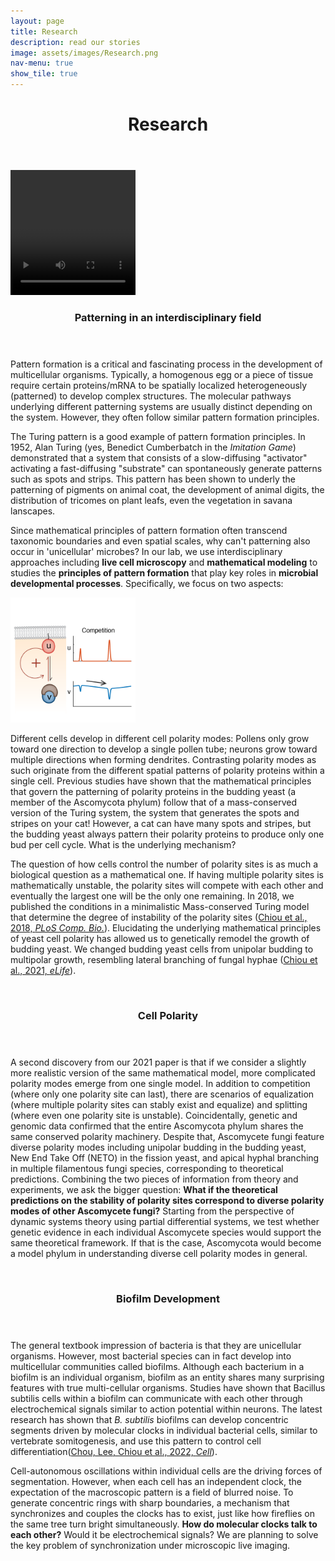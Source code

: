 ```yaml
---
layout: page
title: Research
description: read our stories
image: assets/images/Research.png
nav-menu: true
show_tile: true
---
```


<header>
	<div class=inner>
		<h1>Research</h1>
	</div>
</header>


<!-- Two -->
<section class="spotlights">
	<section id="PatternFormation">
		<video width="200" height="200" autoplay loop><source src="assets/videos/TuringTuring_thinshort.mp4" type="video/mp4"></video>
		<div class="content">
			<div class="inner">
				<header class="major">
					<h3>Patterning in an interdisciplinary field</h3>
				</header>
				<p>Pattern formation is a critical and fascinating process in the development of multicellular organisms. Typically, a homogenous egg or a piece of tissue require certain proteins/mRNA to be spatially localized heterogeneously (patterned) to develop complex structures. The molecular pathways underlying different patterning systems are usually distinct depending on the system. However, they often follow similar pattern formation principles.</p> 
				<p>The Turing pattern is a good example of pattern formation principles. In 1952, Alan Turing (yes, Benedict Cumberbatch in the <i>Imitation Game</i>) demonstrated that a system that consists of a slow-diffusing "activator" activating a fast-diffusing "substrate" can spontaneously generate patterns such as spots and strips. This pattern has been shown to underly the patterning of pigments on animal coat, the development of animal digits, the distribution of tricomes on plant leafs, even the vegetation in savana lanscapes.</p>
				<p>Since mathematical principles of pattern formation often transcend taxonomic boundaries and even spatial scales, why can't patterning also occur in 'unicellular' microbes? In our lab, we use interdisciplinary approaches including <b>live cell microscopy</b> and <b>mathematical modeling</b> to studies the <b>principles of pattern formation</b> that play key roles in <b>microbial developmental processes</b>. Specifically, we focus on two aspects:</p>
			</div>
		</div>
	</section>
	<section id="CellPolarity">
		<img src="assets/images/PLoSCompBio2018.png" style="width:200px;height:200px;">
		<div class="content">
			<div class="inner">
				<p>Different cells develop in different cell polarity modes: Pollens only grow toward one direction to develop a single pollen tube; neurons grow toward multiple directions when forming dendrites. Contrasting polarity modes as such originate from the different spatial patterns of polarity proteins within a single cell. Previous studies have shown that the mathematical principles that govern the patterning of polarity proteins in the budding yeast (a member of the Ascomycota phylum) follow that of a mass-conserved version of the Turing system, the system that generates the spots and stripes on your cat! However, a cat can have many spots and stripes, but the budding yeast always pattern their polarity proteins to produce only one bud per cell cycle. What is the underlying mechanism?</p>
				<p>The question of how cells control the number of polarity sites is as much a biological question as a mathematical one. If having multiple polarity sites is mathematically unstable, the polarity sites will compete with each other and eventually the largest one will be the only one remaining. In 2018, we published the conditions in a minimalistic Mass-conserved Turing model that determine the degree of instability of the polarity sites (<a href="d_Publications.html#2018PloSCompBio">Chiou et al., 2018, <i>PLoS Comp. Bio.</i></a>). Elucidating the underlying mathematical principles of yeast cell polarity has allowed us to genetically remodel the growth of budding yeast. We changed budding yeast cells from unipolar budding to multipolar growth, resembling lateral branching of fungal hyphae (<a href="d_Publications.html#2021ELife">Chiou et al., 2021, <i>eLife</i></a>).</p>
			</div>
		</div>
	</section>
	<section id="CellPolarity2">
		<img src="{% link assets/images/ResearchFigure2_wb.pdf %}" alt="" data-position=" center" />
		<div class="content">
			<div class="inner">
				<header class="major">
					<h3>Cell Polarity</h3>
				</header>
				<p>A second discovery from our 2021 paper is that if we consider a slightly more realistic version of the same mathematical model, more complicated polarity modes emerge from one single model. In addition to competition (where only one polarity site can last), there are scenarios of equalization (where multiple polarity sites can stably exist and equalize) and splitting (where even one polarity site is unstable). Coincidentally, genetic and genomic data confirmed that the entire Ascomycota phylum shares the same conserved polarity machinery. Despite that, Ascomycete fungi feature diverse polarity modes including unipolar budding in the budding yeast, New End Take Off (NETO) in the fission yeast, and apical hyphal branching in multiple filamentous fungi species, corresponding to theoretical predictions. Combining the two pieces of information from theory and experiments, we ask the bigger question: <b>What if the theoretical predictions on the stability of polarity sites correspond to diverse polarity modes of other Ascomycete fungi?</b> Starting from the perspective of dynamic systems theory using partial differential systems, we test whether genetic evidence in each individual Ascomycete species would support the same theoretical framework. If that is the case, Ascomycota would become a model phylum in understanding diverse cell polarity modes in general.</p>
			</div>
		</div>
	</section>
	<section id="BiofilmDevelopment">
		<img src="{% link assets/images/ResearchFigure3_wb.pdf %}" alt="" data-position="top center" />
		<div class="content">
			<div class="inner">
				<header class="major">
					<h3>Biofilm Development</h3>
				</header>
				<p>The general textbook impression of bacteria is that they are unicellular organisms. However, most bacterial species can in fact develop into multicellular communities called biofilms. Although each bacterium in a biofilm is an individual organism, biofilm as an entity shares many surprising features with true multi-cellular organisms. Studies have shown that Bacillus subtilis cells within a biofilm can communicate with each other through electrochemical signals similar to action potential within neurons. The latest research has shown that <i>B. subtilis</i> biofilms can develop concentric segments driven by molecular clocks in individual bacterial cells, similar to vertebrate somitogenesis, and use this pattern to control cell differentiation(<a href="d_Publications.html#2022Cell">Chou, Lee, Chiou et al., 2022, <i>Cell</i></a>). </p>
				<p>Cell-autonomous oscillations within individual cells are the driving forces of segmentation. However, when each cell has an independent clock, the expectation of the macroscopic pattern is a field of blurred noise. To generate concentric rings with sharp boundaries, a mechanism that synchronizes and couples the clocks has to exist, just like how fireflies on the same tree turn bright simultaneously. <b>How do molecular clocks talk to each other?</b> Would it be electrochemical signals? We are planning to solve the key problem of synchronization under microscopic live imaging.
				</p>
			</div>
		</div>
	</section>
</section>